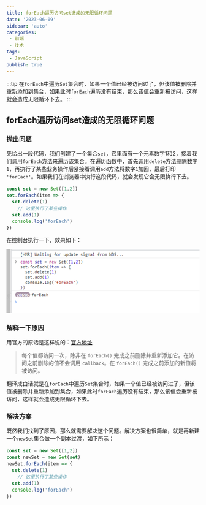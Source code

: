 ```yaml
---
title: forEach遍历访问set造成的无限循环问题
date: '2023-06-09'
sidebar: 'auto'
categories:
 - 前端
 - 技术
tags:
 - JavaScript
publish: true
---
```

:::tip
在`forEach`中遍历`Set`集合时，如果一个值已经被访问过了，但该值被删除并重新添加到集合，如果此时`forEach`遍历没有结束，那么该值会重新被访问，这样就会造成无限循环下去。
:::

<!-- more -->
## forEach遍历访问set造成的无限循环问题

### 抛出问题

先给出一段代码，我们创建了一个集合`set`，它里面有一个元素数字1和2，接着我们调用`forEach`方法来遍历该集合。在遍历函数中，首先调用`delete`方法删除数字`1`，再执行了某些业务操作后紧接着调用`add`方法将数字`1`加回，最后打印 `'forEach'`。如果我们在浏览器中执行这段代码，就会发现它会无限执行下去。

```js
const set = new Set([1,2])
set.forEach(item => {
  set.delete(1)
	// 这里执行了某些操作
  set.add(1)
  console.log('forEach')
})
```
在控制台执行一下，效果如下：

![无限循环](./imgs/foreach.png)

### 解释一下原因

用官方的原话是这样说的：[官方地址](https://developer.mozilla.org/zh-CN/docs/Web/JavaScript/Reference/Global_Objects/Set/forEach)
>每个值都访问一次，除非在 `forEach()` 完成之前删除并重新添加它。在访问之前删除的值不会调用 `callback`。在 `forEach()` 完成之前添加的新值将被访问。

翻译成白话就是在`forEach`中遍历`Set`集合时，如果一个值已经被访问过了，但该值被删除并重新添加到集合，如果此时`forEach`遍历没有结束，那么该值会重新被访问，这样就会造成无限循环下去。

### 解决方案

既然我们找到了原因，那么就需要解决这个问题。解决方案也很简单，就是再新建一个`newSet`集合做一个副本过渡，如下所示：

```js
const set = new Set([1,2])
const newSet = new Set(set)
newSet.forEach(item => {
  set.delete(1)
	// 这里执行了某些操作
  set.add(1)
  console.log('forEach')
})
```
